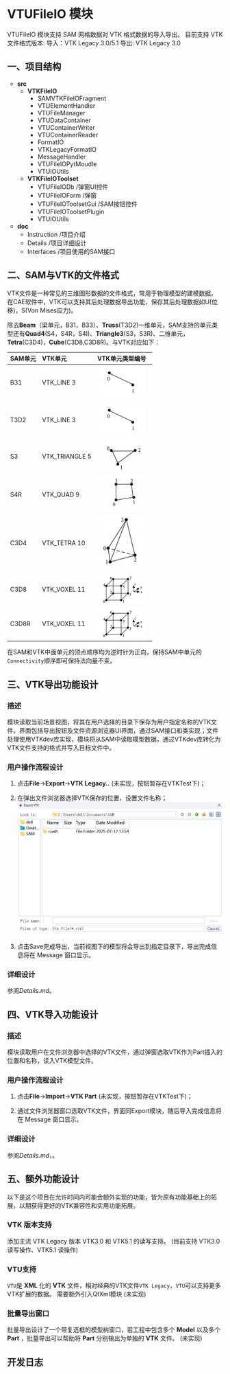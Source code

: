 # VTUFileIO 模块

VTUFileIO 模块支持 SAM 网格数据对 VTK 格式数据的导入导出。
目前支持 VTK 文件格式版本:
导入：VTK Legacy 3.0/5.1
导出: VTK Legacy 3.0

## 一、项目结构

<ul style="list-style-type: circle;">
  <li><b>src</b>
    <ul style="list-style-type: circle;">
      <li><b>VTKFileIO</b>
        <ul style="list-style-type: disc;">
          <li>SAMVTKFileIOFragment
          <li>VTUElementHandler
          <li>VTUFileManager
          <li>VTUDataContainer
          <li>VTUContainerWriter
          <li>VTUContainerReader
          <li>FormatIO
          <li>VTKLegacyFormatIO
          <li>MessageHandler
          <li>VTUFileIOPytMoudle
          <li>VTUIOUtils</li>
        </ul>
      </li>
      <li><b>VTKFileIOToolset</b>
        <ul style="list-style-type: disc;">
          <li>VTUFileIODb   /弹窗UI控件
          <li>VTUFileIOForm /弹窗
          <li>VTUFileIOToolsetGui   /SAM按钮控件
          <li>VTUFileIOToolsetPlugin
          <li>VTUIOUtils</li>
        </ul>
      </li>
    </ul>
  </li>
  <li><b>doc</b>
    <ul style="list-style-type: circle;">
      <li>Instruction /项目介绍
      <li>Details   /项目详细设计
      <li>Interfaces    /项目使用的SAM接口
    </ul>
</ul>

## 二、SAM与VTK的文件格式

VTK文件是一种常见的三维图形数据的文件格式，常用于物理模型的建模数据。在CAE软件中，VTK可以支持其后处理数据导出功能，保存其后处理数据如U(位移)，S(Von Mises应力)。

除去**Beam**（梁单元，B31，B33）、**Truss**(T3D2)一维单元，SAM支持的单元类型还有**Quad4**(S4，S4R，S4I)、**Triangle3**(S3，S3R)、二维单元，**Tetra**(C3D4)，**Cube**(C3D8,C3D8R)。与VTK对应如下：

|SAM单元|VTK单元|VTK单元类型编号|
|:--------|:--------|:--------|
|B31|VTK_LINE 3|![Line Cell](./pictures/Line.png)|
|T3D2|VTK_LINE 3|![Line Cell](./pictures/Line.png)|
|S3|VTK_TRIANGLE 5|![Triangle Cell](./pictures/Triangle.png)|
|S4R|VTK_QUAD 9|![Quad Cell](./pictures/Rectangle.png)|
|C3D4|VTK_TETRA 10|![Tetra Cell](./pictures/Tetra.png)|
|C3D8|VTK_VOXEL 11|![Voxel Cell](./pictures/Voxel.png)|
|C3D8R|VTK_VOXEL 11|![Voxel Cell](./pictures/Voxel.png)|
 
在SAM和VTK中面单元的顶点顺序均为逆时针为正向，保持SAM中单元的`Connectivity`顺序即可保持法向量不变。

## 三、VTK导出功能设计

### 描述

模块读取当前场景视图，将其在用户选择的目录下保存为用户指定名称的VTK文件。界面包括导出按钮及文件资源浏览器UI界面，通过SAM接口和类实现；文件处理使用VTKdev库实现，模块将从SAM中读取模型数据，通过VTKdev库转化为VTK文件支持的格式并写入目标文件中。

### 用户操作流程设计

1. 点击**File**->**Export**->**VTK Legacy..** (未实现，按钮暂存在VTKTest下)；

2. 在弹出文件浏览器选择VTK保存的位置，设置文件名称；
![Export](./pictures/ExportUI.png)

3. 点击Save完成导出，当前视图下的模型将会导出到指定目录下，导出完成信息将在 Message 窗口显示。

### 详细设计

参阅*Details.md*。

## 四、VTK导入功能设计

### 描述

模块读取用户在文件浏览器中选择的VTK文件，通过弹窗选取VTK作为Part插入的位置和名称，读入VTK模型文件。

### 用户操作流程设计

1. 点击**File**->**Import**->**VTK Part** (未实现，按钮暂存在VTKTest下)；

2. 通过文件浏览器窗口选取VTK文件，界面同Export模块，随后导入完成信息将在 Message 窗口显示。

### 详细设计

参阅*Details.md*，。

## 五、额外功能设计

以下是这个项目在允许时间内可能会额外实现的功能，皆为原有功能基础上的拓展，以期获得更好的VTK兼容性和实用功能拓展。

### VTK 版本支持

添加主流 VTK Legacy 版本 VTK3.0 和 VTK5.1 的读写支持。
(目前支持 VTK3.0 读写操作、VTK5.1 读操作)

### VTU支持

`VTU`是 **XML** 化的 **VTK** 文件，相对经典的VTK文件`VTK Legacy`，`VTU`可以支持更多VTK扩展的数据。
需要额外引入QtXml模块
(未实现)

### 批量导出窗口

批量导出设计了一个带复选框的模型树窗口，若工程中包含多个 **Model** 以及多个 **Part** ，批量导出可以帮助将 **Part** 分别输出为单独的 **VTK** 文件。
(未实现)

## 开发日志

